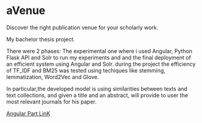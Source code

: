 # aVenue
Discover the right publication venue for your scholarly work.

My bachelor thesis project.

There were 2 phases:
The experimental one where i used Angular, Python Flask API and Solr to run my experiments and and the final deployment of an efficient system using Angular and Solr. during the project the efficiency of TF_IDF and BM25 was tested using techiques like stemming, lemmatization, Word2Vec and Glove.

In particular,the developed model is using
similarities between texts and text collections, and given a title and an abstract, will
provide to user the most relevant journals for his paper.

[Angular Part LinK](https://github.com/anoulis/Angular_Part_Of_Bachelor_Thesis)


